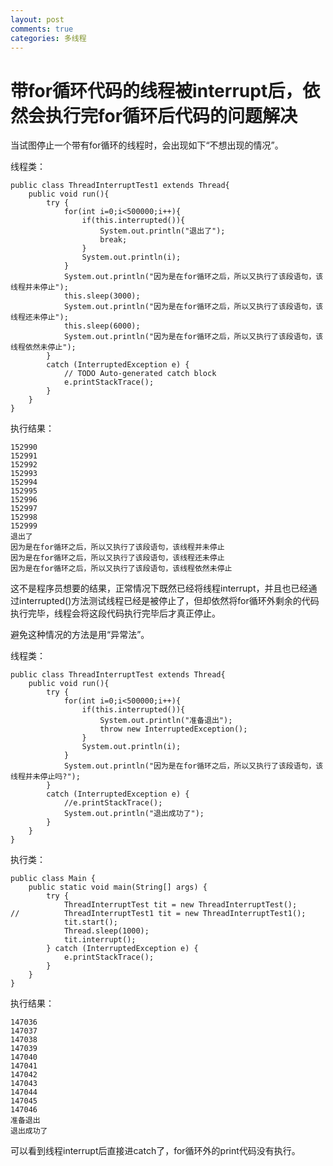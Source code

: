 ```yaml
---
layout: post
comments: true
categories: 多线程
---
```


# 带for循环代码的线程被interrupt后，依然会执行完for循环后代码的问题解决

当试图停止一个带有for循环的线程时，会出现如下“不想出现的情况”。


线程类：


```
public class ThreadInterruptTest1 extends Thread{
	public void run(){
		try {
			for(int i=0;i<500000;i++){
				if(this.interrupted()){
					System.out.println("退出了");
					break;
				}
				System.out.println(i);
			}
			System.out.println("因为是在for循环之后，所以又执行了该段语句，该线程并未停止");
			this.sleep(3000);
			System.out.println("因为是在for循环之后，所以又执行了该段语句，该线程还未停止");
			this.sleep(6000);
			System.out.println("因为是在for循环之后，所以又执行了该段语句，该线程依然未停止");
		} 
		catch (InterruptedException e) {
			// TODO Auto-generated catch block
			e.printStackTrace();
		}
	}
}
```

执行结果：

```
152990
152991
152992
152993
152994
152995
152996
152997
152998
152999
退出了
因为是在for循环之后，所以又执行了该段语句，该线程并未停止
因为是在for循环之后，所以又执行了该段语句，该线程还未停止
因为是在for循环之后，所以又执行了该段语句，该线程依然未停止
```

这不是程序员想要的结果，正常情况下既然已经将线程interrupt，并且也已经通过interrupted()方法测试线程已经是被停止了，但却依然将for循环外剩余的代码执行完毕，线程会将这段代码执行完毕后才真正停止。


避免这种情况的方法是用“异常法”。

线程类：
```
public class ThreadInterruptTest extends Thread{
	public void run(){
		try {
			for(int i=0;i<500000;i++){
				if(this.interrupted()){
					System.out.println("准备退出");
					throw new InterruptedException();
				}
				System.out.println(i);
			}
			System.out.println("因为是在for循环之后，所以又执行了该段语句，该线程并未停止吗?");
		} 
		catch (InterruptedException e) {
			//e.printStackTrace();
			System.out.println("退出成功了");
		}
	}
}
```
执行类：
```
public class Main {
	public static void main(String[] args) {
		try {
			ThreadInterruptTest tit = new ThreadInterruptTest();
//			ThreadInterruptTest1 tit = new ThreadInterruptTest1();
			tit.start();
			Thread.sleep(1000);
			tit.interrupt();
		} catch (InterruptedException e) {
			e.printStackTrace();
		}
	}
}
```
执行结果：
```
147036
147037
147038
147039
147040
147041
147042
147043
147044
147045
147046
准备退出
退出成功了
```
可以看到线程interrupt后直接进catch了，for循环外的print代码没有执行。